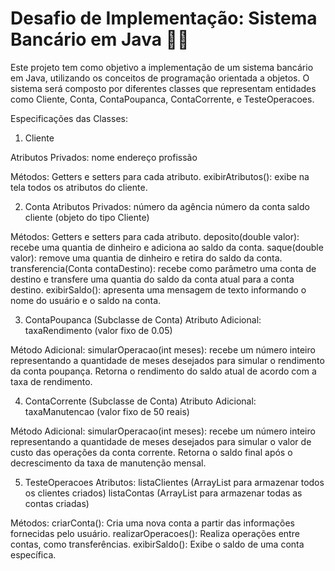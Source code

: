 # Desafio de Implementação: Sistema Bancário em Java 👩‍💻​
Este projeto tem como objetivo a implementação de um sistema bancário em Java, utilizando os conceitos de programação orientada a objetos. O sistema será composto por diferentes classes que representam entidades como Cliente, Conta, ContaPoupanca, ContaCorrente, e TesteOperacoes.

Especificações das Classes:
1. Cliente

Atributos Privados:
nome
endereço
profissão

Métodos:
Getters e setters para cada atributo.
exibirAtributos(): exibe na tela todos os atributos do cliente.

2. Conta
Atributos Privados:
número da agência
número da conta
saldo
cliente (objeto do tipo Cliente)

Métodos:
Getters e setters para cada atributo.
deposito(double valor): recebe uma quantia de dinheiro e adiciona ao saldo da conta.
saque(double valor): remove uma quantia de dinheiro e retira do saldo da conta.
transferencia(Conta contaDestino): recebe como parâmetro uma conta de destino e transfere uma quantia do saldo da conta atual para a conta destino.
exibirSaldo(): apresenta uma mensagem de texto informando o nome do usuário e o saldo na conta.

3. ContaPoupanca (Subclasse de Conta)
Atributo Adicional:
taxaRendimento (valor fixo de 0.05)

Método Adicional:
simularOperacao(int meses): recebe um número inteiro representando a quantidade de meses desejados para simular o rendimento da conta poupança. Retorna o rendimento do saldo atual de acordo com a taxa de rendimento.

4. ContaCorrente (Subclasse de Conta)
Atributo Adicional:
taxaManutencao (valor fixo de 50 reais)

Método Adicional:
simularOperacao(int meses): recebe um número inteiro representando a quantidade de meses desejados para simular o valor de custo das operações da conta corrente. Retorna o saldo final após o decrescimento da taxa de manutenção mensal.

5. TesteOperacoes
Atributos:
listaClientes (ArrayList para armazenar todos os clientes criados)
listaContas (ArrayList para armazenar todas as contas criadas)

Métodos:
criarConta(): Cria uma nova conta a partir das informações fornecidas pelo usuário.
realizarOperacoes(): Realiza operações entre contas, como transferências.
exibirSaldo(): Exibe o saldo de uma conta específica.
